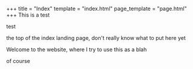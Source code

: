 +++
title = "Index"
template = "index.html"
page_template = "page.html"
+++
This is a test

test

the top of the index landing page, don't really know what to put here yet

Welcome to the website, where I try to use this as a blah

of course